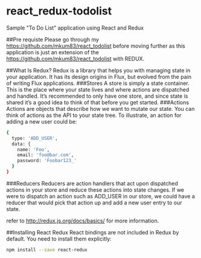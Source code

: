 # react_redux-todolist
Sample "To Do List" application using React and Redux

##Pre requiste
Please go through my https://github.com/mkum83/react_todolist before moving further as this application is just an extension of the https://github.com/mkum83/react_todolist with REDUX.

##What Is Redux?
Redux is a library that helps you with managing state in your application. 
It has its design origins in Flux, but evolved from the pain of writing Flux applications. 
###Stores
A store is simply a state container. 
This is the place where your state lives and where actions are dispatched and handled. 
It’s recommended to only have one store, and since state is shared it’s a good idea to think of that before you get started.
###Actions
Actions are objects that describe how we want to mutate our state.
You can think of actions as the API to your state tree. To illustrate, an action for adding a new user could be:
```sh
{
  type: 'ADD_USER',
  data: {
    name: 'Foo',
    email: 'foo@bar.com',
    password: 'Foobar123_'
  }
} 
```
###Reducers
Reducers are action handlers that act upon dispatched actions in your store and reduce these actions into state changes. 
If we were to dispatch an action such as ADD_USER in our store, we could have a reducer that would pick that action up 
and add a new user entry to our state.

refer to http://redux.js.org/docs/basics/ for more information.

##Installing React Redux
React bindings are not included in Redux by default. You need to install them explicitly:
```sh
npm install --save react-redux
```
